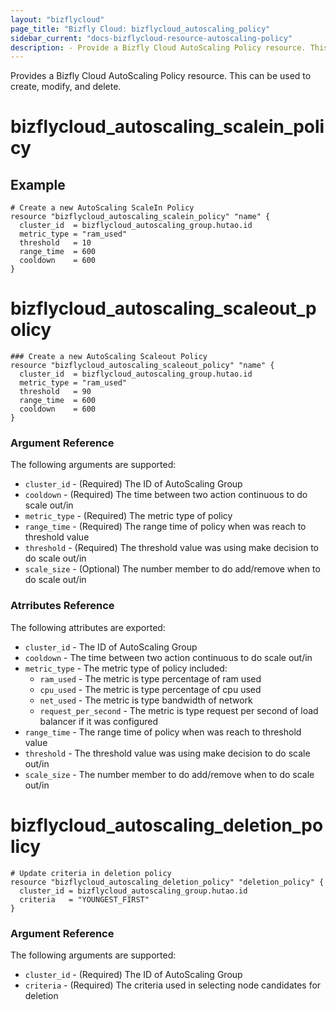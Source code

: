 ```yaml
---
layout: "bizflycloud"
page_title: "Bizfly Cloud: bizflycloud_autoscaling_policy"
sidebar_current: "docs-bizflycloud-resource-autoscaling-policy"
description: - Provide a Bizfly Cloud AutoScaling Policy resource. This can be used to create, modify, and delete.
---
```


Provides a Bizfly Cloud AutoScaling Policy resource. This can be used to create, modify, and delete.

# bizflycloud\_autoscaling\_scalein\_policy

## Example
```hcl
# Create a new AutoScaling ScaleIn Policy
resource "bizflycloud_autoscaling_scalein_policy" "name" {
  cluster_id  = bizflycloud_autoscaling_group.hutao.id
  metric_type = "ram_used"
  threshold   = 10
  range_time  = 600
  cooldown    = 600
}

```

# bizflycloud\_autoscaling\_scaleout\_policy

```hcl
### Create a new AutoScaling Scaleout Policy
resource "bizflycloud_autoscaling_scaleout_policy" "name" {
  cluster_id  = bizflycloud_autoscaling_group.hutao.id
  metric_type = "ram_used"
  threshold   = 90
  range_time  = 600
  cooldown    = 600
}
```

### Argument Reference

The following arguments are supported:
* `cluster_id` - (Required) The ID of AutoScaling Group
* `cooldown` - (Required) The time between two action continuous to do scale out/in
* `metric_type` - (Required) The metric type of policy
* `range_time` - (Required) The range time of policy when was reach to threshold value
* `threshold` - (Required) The threshold value was using make decision to do scale out/in
* `scale_size` - (Optional) The number member to do add/remove when to do scale out/in

### Atrributes Reference

The following attributes are exported:

* `cluster_id` - The ID of AutoScaling Group
* `cooldown` - The time between two action continuous to do scale out/in
* `metric_type` - The metric type of policy included:
    - `ram_used` - The metric is type percentage of ram used
    - `cpu_used` - The metric is type percentage of cpu used
    - `net_used` - The metric is type bandwidth of network
    - `request_per_second` - The metric is type request per second of load balancer if it was configured
* `range_time` - The range time of policy when was reach to threshold value
* `threshold` - The threshold value was using make decision to do scale out/in
* `scale_size` - The number member to do add/remove when to do scale out/in



# bizflycloud\_autoscaling\_deletion\_policy

```hcl
# Update criteria in deletion policy
resource "bizflycloud_autoscaling_deletion_policy" "deletion_policy" {
  cluster_id = bizflycloud_autoscaling_group.hutao.id
  criteria   = "YOUNGEST_FIRST"
}
```

### Argument Reference

The following arguments are supported:
* `cluster_id` - (Required) The ID of AutoScaling Group
* `criteria` - (Required) The criteria used in selecting node candidates for deletion
